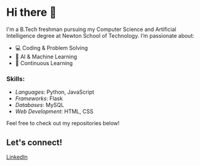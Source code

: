 # Hi there 👋

I'm a B.Tech freshman pursuing my Computer Science and Artificial Intelligence degree at Newton School of Technology. I’m passionate about:

- 💻 Coding & Problem Solving
- 🤖 AI & Machine Learning
- 🌱 Continuous Learning

### Skills:
- *Languages*: Python, JavaScript
- *Frameworks*: Flask
- *Databases*: MySQL
- *Web Development*: HTML, CSS


Feel free to check out my repositories below!

## Let's connect!
[LinkedIn](https://www.linkedin.com/in/dev-jindal-/)
